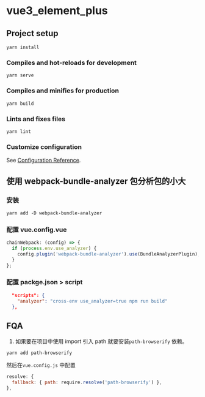 # vue3_element_plus

## Project setup

```
yarn install
```

### Compiles and hot-reloads for development

```
yarn serve
```

### Compiles and minifies for production

```
yarn build
```

### Lints and fixes files

```
yarn lint
```

### Customize configuration

See [Configuration Reference](https://cli.vuejs.org/config/).

## 使用 webpack-bundle-analyzer 包分析包的小大

### 安装

```shell
yarn add -D webpack-bundle-analyzer

```

### 配置 vue.config.vue

```js
chainWebpack: (config) => {
  if (process.env.use_analyzer) {
    config.plugin('webpack-bundle-analyzer').use(BundleAnalyzerPlugin);
  }
};
```

### 配置 packge.json > script
```json
  "scripts": {
    "analyzer": "cross-env use_analyzer=true npm run build"
  },

```

## FQA

1. 如果要在项目中使用 import 引入 path 就要安装`path-browserify` 依赖。

```shell
yarn add path-browserify
```

然后在`vue.config.js` 中配置

```js
resolve: {
  fallback: { path: require.resolve('path-browserify') },
},
```

